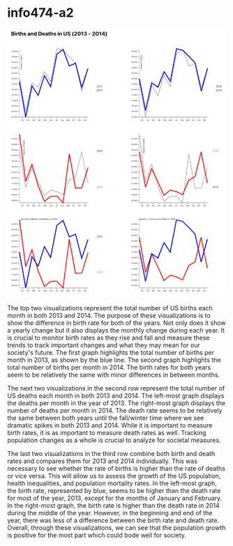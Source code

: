 # info474-a2

![](src/img.png)


The top two visualizations represent the total number of US births each month in both 2013 and 2014. The purpose of these visualizations is to show the difference in birth rate for both of the years. Not only does it show a yearly change but it also displays the monthly change during each year. It is crucial to monitor birth rates as they rise and fall and measure these trends to track important changes and what they may mean for our society's future. The first graph highlights the total number of births per month in 2013, as shown by the blue line. The second graph highlights the total number of births per month in 2014. The birth rates for both years seem to be relatively the same with minor differences in between months. 

The next two visualizations in the second row represent the total number of US deaths each month in both 2013 and 2014. The left-most graph displays the deaths per month in the year of 2013. The right-most graph displays the number of deaths per month in 2014. The death rate seems to be relatively the same between both years until the fall/winter time where we see dramatic spikes in both 2013 and 2014. While it is important to measure birth rates, it is as important to measure death rates as well. Tracking population changes as a whole is crucial to analyze for societal measures. 

The last two visualizations in the third row combine both birth and death rates and compares them for 2013 and 2014 individually. This was necessary to see whether the rate of births is higher than the rate of deaths or vice versa. This will allow us to assess the growth of the US population, health inequalities, and population mortality rates. In the left-most graph, the birth rate, represented by blue, seems to be higher than the death rate for most of the year, 2013, except for the months of January and February. In the right-most graph, the birth rate is higher than the death rate in 2014 during the middle of the year. However, in the beginning and end of the year, there was less of a difference between the birth rate and death rate. Overall, through these visualizations, we can see that the population growth is positive for the most part which could bode well for society. 
